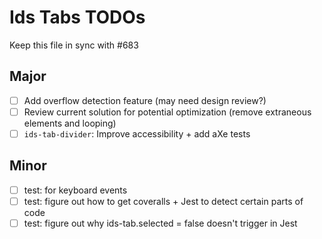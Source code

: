 # Ids Tabs TODOs

Keep this file in sync with #683
## Major

- [ ] Add overflow detection feature (may need design review?)
- [ ] Review current solution for potential optimization (remove extraneous elements and looping)
- [ ] `ids-tab-divider`: Improve accessibility + add aXe tests
## Minor

- [ ] test: for keyboard events
- [ ] test: figure out how to get coveralls + Jest to detect certain parts of code
- [ ] test: figure out why ids-tab.selected = false doesn't trigger in Jest

